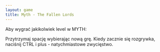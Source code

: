 ```yaml
---
layout: game
title: Myth - The Fallen Lords
---
```


Aby wygrać jakikolwiek level w MYTH:

Przytrzymaj spację wybierając nową grę. Kiedy zacznie się rozgrywka, 
naciśnij CTRL i plus - natychmiastowe zwycięstwo.
